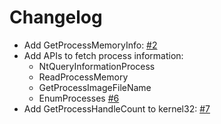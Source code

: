 # Changelog

* Add GetProcessMemoryInfo: [#2](https://github.com/elastic/go-windows/pull/2)
* Add APIs to fetch process information:
  - NtQueryInformationProcess
  - ReadProcessMemory
  - GetProcessImageFileName
  - EnumProcesses
  [#6](https://github.com/elastic/go-windows/pull/6)
* Add GetProcessHandleCount to kernel32: [#7](https://github.com/elastic/go-windows/pull/7)
